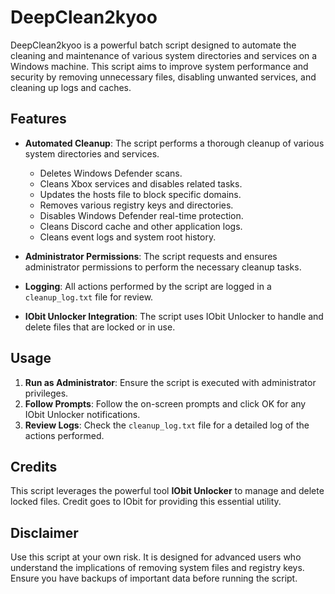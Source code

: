 # DeepClean2kyoo

DeepClean2kyoo is a powerful batch script designed to automate the cleaning and maintenance of various system directories and services on a Windows machine. This script aims to improve system performance and security by removing unnecessary files, disabling unwanted services, and cleaning up logs and caches.

## Features

- **Automated Cleanup**: The script performs a thorough cleanup of various system directories and services.
  - Deletes Windows Defender scans.
  - Cleans Xbox services and disables related tasks.
  - Updates the hosts file to block specific domains.
  - Removes various registry keys and directories.
  - Disables Windows Defender real-time protection.
  - Cleans Discord cache and other application logs.
  - Cleans event logs and system root history.

- **Administrator Permissions**: The script requests and ensures administrator permissions to perform the necessary cleanup tasks.

- **Logging**: All actions performed by the script are logged in a `cleanup_log.txt` file for review.

- **IObit Unlocker Integration**: The script uses IObit Unlocker to handle and delete files that are locked or in use.

## Usage

1. **Run as Administrator**: Ensure the script is executed with administrator privileges.
2. **Follow Prompts**: Follow the on-screen prompts and click OK for any IObit Unlocker notifications.
3. **Review Logs**: Check the `cleanup_log.txt` file for a detailed log of the actions performed.

## Credits

This script leverages the powerful tool **IObit Unlocker** to manage and delete locked files. Credit goes to IObit for providing this essential utility.

## Disclaimer

Use this script at your own risk. It is designed for advanced users who understand the implications of removing system files and registry keys. Ensure you have backups of important data before running the script.
